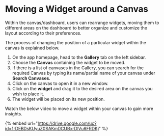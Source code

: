 # Moving a Widget around a Canvas

Within the canvas/dashboard, users can rearrange widgets, moving them to different areas on the dashboard to better organize and customize the layout according to their preferences.

The process of changing the position of a particular widget within the canvas is explained below.

1. On the app homepage, head to the **Gallery** tab on the left sidebar.
2. Choose the **Canvas** containing the widget to be moved.
3. If there is a list of canvases in the Gallery, you can search for the required Canvas by typing its name/partial name of your canvas under **Search Canvases.**
4. Click on the canvas to open it in a new window.
5. Click on the **widget** and drag it to the desired area on the canvas you wish to place it.
6. The widget will be placed on its new position.

Watch the below video to move a widget within your canvas to gain more insights.

{% embed url="https://drive.google.com/uc?id=1rDEBDsKUyuZ0SAKmDCUBxrDlVu6FRDKj" %}
